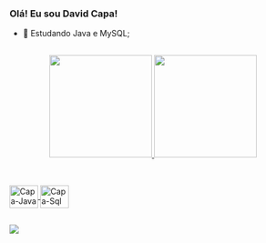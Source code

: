 ### Olá! Eu sou David Capa!


- 🌱 Estudando Java e MySQL;
##

<div align="center">
  <a href="https://github.com/Capa03">
  <img height="180em" src="https://github-readme-stats.vercel.app/api?username=Capa03&show_icons=true&theme=dark&include_all_commits=true&count_private=true"/>
  <img height="180em" src="https://github-readme-stats.vercel.app/api/top-langs/?username=Capa03&layout=compact&langs_count=7&theme=dark"/>
</div>
  
##
<div style="display: inline_block"><br>
  <img align="center" alt="Capa-Java" height="40" width="50" src="https://cdn.jsdelivr.net/gh/devicons/devicon/icons/java/java-original.svg">
  <img align="center" alt="Capa-Sql" height="40" width="50" src="https://cdn.jsdelivr.net/gh/devicons/devicon/icons/mysql/mysql-original-wordmark.svg">
  
</div>
  
  ##
<div>
  <a href="https://www.linkedin.com/in/david-capa-542302208/" target="_blank"><img src="https://img.shields.io/badge/-LinkedIn-%230077B5?style=for-the-badge&logo=linkedin&logoColor=white" target="_blank"></a> 
</div>
